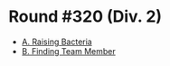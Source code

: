 # Round #320 (Div. 2)

* [A. Raising Bacteria][]
* [B. Finding Team Member][]

[A. Raising Bacteria]:    http://codeforces.com/contest/579/problem/A
[B. Finding Team Member]: http://codeforces.com/contest/579/problem/B
